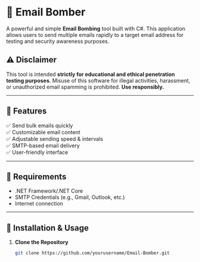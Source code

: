 # 📩 Email Bomber

A powerful and simple **Email Bombing** tool built with C#. This application allows users to send multiple emails rapidly to a target email address for testing and security awareness purposes.

## ⚠️ Disclaimer

This tool is intended **strictly for educational and ethical penetration testing purposes**. Misuse of this software for illegal activities, harassment, or unauthorized email spamming is prohibited. **Use responsibly.**  

---

## 🚀 Features

✅ Send bulk emails quickly  
✅ Customizable email content  
✅ Adjustable sending speed & intervals  
✅ SMTP-based email delivery  
✅ User-friendly interface  

---

## 🔧 Requirements

- .NET Framework/.NET Core  
- SMTP Credentials (e.g., Gmail, Outlook, etc.)  
- Internet connection  

---

## 📜 Installation & Usage

1. **Clone the Repository**  
   ```sh
   git clone https://github.com/yourusername/Email-Bomber.git

